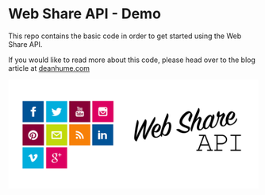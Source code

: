 # Web Share API - Demo
This repo contains the basic code in order to get started using the Web Share API.

If you would like to read more about this code, please head over to the blog article at [deanhume.com](https://deanhume.com/Home/BlogPost/web-share-api/10156)

![Web Share API](https://raw.githubusercontent.com/deanhume/web-share/master/images/web-share-api-small.png)

